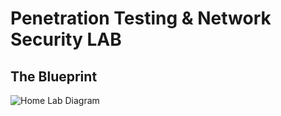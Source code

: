 # Penetration Testing & Network Security LAB

## The Blueprint
![Home Lab Diagram](https://user-images.githubusercontent.com/9106878/72703538-b6c07780-3b0a-11ea-9aa9-9afa38085e21.jpeg)
